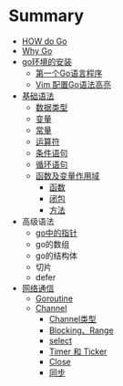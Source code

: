 # Summary

* [HOW do Go](README.md)
* [Why Go](chapter1.md)
* [go环境的安装](1-gohuan-jing-de-an-zhuang.md)
  * [第一个Go语言程序](1-gohuan-jing-de-an-zhuang/di-yi-ge-go-yu-yan-cheng-xu.md)
  * [Vim 配置Go语法高亮](1-gohuan-jing-de-an-zhuang/vim-pei-zhi-go-yu-fa-gao-liang.md)
* [基础语法](ji-chu-yu-fa.md)
  * [数据类型](shu-ju-lei-xing.md)
  * [变量](bian-liang.md)
  * [常量](chang-liang.md)
  * [运算符](yun-suan-fu.md)
  * [条件语句](tiao-jian-yu-ju.md)
  * [循环语句](xun-huan-yu-ju.md)
  * [函数及变量作用域](han-shu-ji-bian-liang-zuo-yong-yu.md)
    * [函数](han-shu-ji-bian-liang-zuo-yong-yu/han-shu.md)
    * [闭包](han-shu-ji-bian-liang-zuo-yong-yu/bi-bao.md)
    * [方法](han-shu-ji-bian-liang-zuo-yong-yu/fang-fa.md)
* 高级语法
  * [go中的指针](gozhong-de-zhi-zhen.md)
  * go的数组
  * go的结构体
  * 切片
  * defer
* [网络通信](wang-luo-tong-xin.md)
  * [Goroutine](goroutine.md)
  * [Channel ](channel.md)
    * [Channel类型](channel/channellei-xing.md)
    * [Blocking、Range](channel/blocking.md)
    * [select](channel/select.md)
    * [Timer 和 Ticker](time-he-ticker.md)
    * [Close](channel/close.md)
    * [同步](channel/tong-bu.md)

